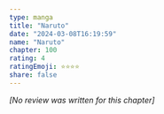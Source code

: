 ```yaml
---
type: manga
title: "Naruto"
date: "2024-03-08T16:19:59"
name: "Naruto"
chapter: 100
rating: 4
ratingEmoji: ⭐️⭐️⭐️⭐️
share: false
---
```


*[No review was written for this chapter]*
